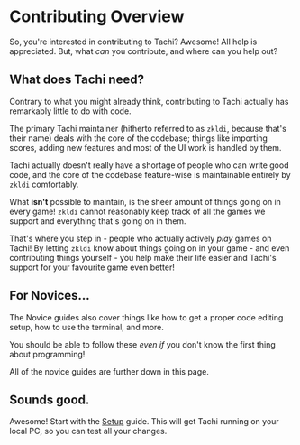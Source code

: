# Contributing Overview

So, you're interested in contributing to Tachi? Awesome! All help is appreciated.
But, what *can* you contribute, and where can you help out?

## What does Tachi need?

Contrary to what you might already think, contributing to Tachi actually has remarkably little to
do with code.

The primary Tachi maintainer (hitherto referred to as `zkldi`, because that's their name)
deals with the core of the codebase; things like importing scores, adding new features and most of the UI work
is handled by them.

Tachi actually doesn't really have a shortage of people who can write good code, and the core of the codebase
feature-wise is maintainable entirely by `zkldi` comfortably.

What **isn't** possible to maintain, is the sheer amount of things going on in every game! `zkldi`
cannot reasonably keep track of all the games we support and everything that's going on in them.

That's where you step in - people who actually actively *play* games on Tachi! By letting `zkldi`
know about things going on in your game - and even contributing things yourself - you help make their life easier
and Tachi's support for your favourite game even better!



## For Novices...

The Novice guides also cover things like how to get a proper code editing setup, how to use the terminal, and more.

You should be able to follow these *even if* you don't know the first thing about programming!

All of the novice guides are further down in this page.

## Sounds good.

Awesome! Start with the [Setup](./setup.md) guide. This will get Tachi running on your local PC, so you can test all your changes.